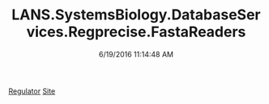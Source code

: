 ﻿---
title: LANS.SystemsBiology.DatabaseServices.Regprecise.FastaReaders
date: 6/19/2016 11:14:48 AM
---

[Regulator](T-LANS.SystemsBiology.DatabaseServices.Regprecise.FastaReaders.Regulator.html)
[Site](T-LANS.SystemsBiology.DatabaseServices.Regprecise.FastaReaders.Site.html)
